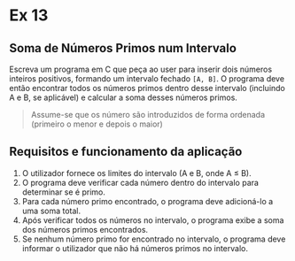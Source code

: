 # Ex 13

## Soma de Números Primos num Intervalo

Escreva um programa em C que peça ao user para inserir dois números inteiros positivos, formando um intervalo fechado `[A, B]`. O programa deve então encontrar todos os números primos dentro desse intervalo (incluindo A e B, se aplicável) e calcular a soma desses números primos.

> Assume-se que os número são introduzidos de forma ordenada (primeiro o menor e depois o maior)

## Requisitos e funcionamento da aplicação

1. O utilizador fornece os limites do intervalo (A e B, onde A ≤ B).
2. O programa deve verificar cada número dentro do intervalo para determinar se é primo.
3. Para cada número primo encontrado, o programa deve adicioná-lo a uma soma total.
4. Após verificar todos os números no intervalo, o programa exibe a soma dos números primos encontrados.
5. Se nenhum número primo for encontrado no intervalo, o programa deve informar o utilizador que não há números primos no intervalo.